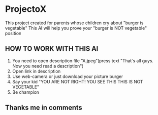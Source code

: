 # ProjectoX
This project created for parents whose children cry about "burger is vegetable"
This AI will help you prove your "burger is NOT vegetable" position
## HOW TO WORK WITH THIS AI
1. You need to open description file "A.jpeg"(press text "That's all guys. Now you need read a description")
2. Open link in description
3. Use web-camera or just download your picture burger
4. Say your kid "YOU ARE NOT RIGHT! YOU SEE THIS THIS IS NOT VEGETABLE"
5. Be champion
## Thanks me in comments
